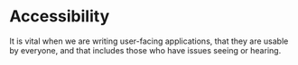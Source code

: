 # Accessibility

It is vital when we are writing user-facing applications, that they are usable by everyone, and that includes those who have issues seeing or hearing. 